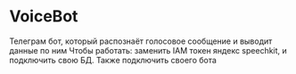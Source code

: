 # VoiceBot
Телеграм бот, который распознаёт голосовое сообщение и выводит данные по ним
Чтобы работать: заменить IAM токен яндекс speechkit, и подключить свою БД. Также подключить своего бота
